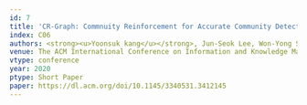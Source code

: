 ```yaml
---
id: 7
title: 'CR-Graph: Commnuity Reinforcement for Accurate Community Detection'
index: C06
authors: <strong><u>Yoonsuk kang</u></strong>, Jun-Seok Lee, Won-Yong Shin, and Sang-Wook Kim
venue: The ACM International Conference on Information and Knowledge Management (<strong>ACM CIKM</strong>)
vtype: conference
year: 2020
ptype: Short Paper
paper: https://dl.acm.org/doi/10.1145/3340531.3412145
---
```

